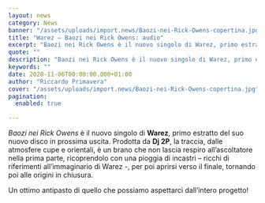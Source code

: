 ```yaml
---
layout: news
category: News
banner: "/assets/uploads/import.news/Baozi-nei-Rick-Owens-copertina.jpg"
title: "Warez – Baozi nei Rick Owens: audio"
excerpt: "Baozi nei Rick Owens è il nuovo singolo di Warez, primo estratto del suo nuovo disco in prossima uscita. Prodotta da Dj 2P, la traccia, dalle atmosfere cupe e orientali, è un brano che non lascia respiro all’ascoltatore nella prima parte, ricoprendolo con una pioggia di incastri – ricchi di riferimenti all’immaginario di Warez -, [&hellip"
quote: ""
description: "Baozi nei Rick Owens è il nuovo singolo di Warez, primo estratto del suo nuovo disco in prossima uscita. Prodotta da Dj 2P, la traccia, dalle atmosfere cupe e orientali, è un brano che non lascia respiro all’ascoltatore nella prima parte, ricoprendolo con una pioggia di incastri – ricchi di riferimenti all’immaginario di Warez -, [&hellip"
keywords: ""
date: 2020-11-06T00:00:00.000+01:00
author: "Riccardo Primavera"
cover: "/assets/uploads/import.news/Baozi-nei-Rick-Owens-copertina.jpg"
pagination:
  enabled: true

---
```


_Baozi nei Rick Owens_ è il nuovo singolo di **Warez**, primo estratto del suo nuovo disco in prossima uscita. Prodotta da **Dj 2P**, la traccia, dalle atmosfere cupe e orientali, è un brano che non lascia respiro all’ascoltatore nella prima parte, ricoprendolo con una pioggia di incastri – ricchi di riferimenti all’immaginario di Warez -, per poi aprirsi verso il finale, tornando poi alle origini in chiusura.

Un ottimo antipasto di quello che possiamo aspettarci dall’intero progetto!